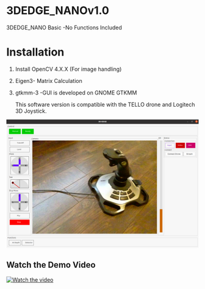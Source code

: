 # 3DEDGE_NANOv1.0
 3DEDGE_NANO Basic -No Functions Included 

 # Installation 
 1. Install OpenCV  4.X.X (For image handling)
 2. Eigen3- Matrix Calculation
 3. gtkmm-3 -GUI is developed on GNOME GTKMM

    This software version is compatible with the TELLO drone and Logitech 3D Joystick. 
 

 ![alt text](extra/gui.png)

## Watch the Demo Video
[![Watch the video](https://img.youtube.com/vi/1XZWCZXgkjQ/hqdefault.jpg)](https://youtu.be/1XZWCZXgkjQ)

